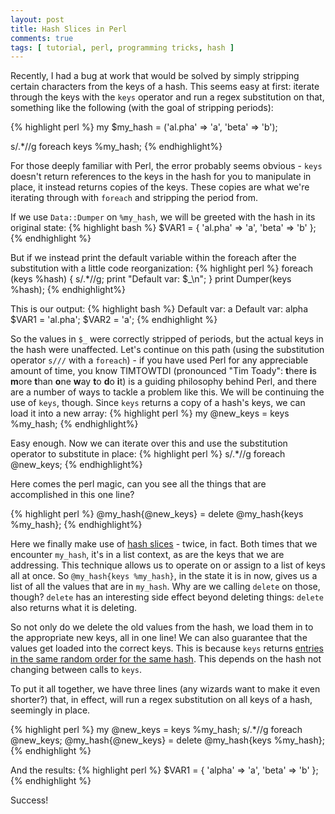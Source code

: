 ```yaml
---
layout: post
title: Hash Slices in Perl 
comments: true
tags: [ tutorial, perl, programming tricks, hash ]
---
```


Recently, I had a bug at work that would be solved by simply stripping certain characters from the keys of a hash. This seems easy at first: iterate through the keys with the `keys` operator and run a regex substitution on that, something like the following (with the goal of stripping periods):

{% highlight perl %}
my $my_hash = ('al.pha' => 'a', 'beta' => 'b');

s/\.*//g foreach keys %my_hash;
{% endhighlight%}

For those deeply familiar with Perl, the error probably seems obvious - `keys` doesn't return references to the keys in the hash for you to manipulate in place, it instead returns copies of the keys. These copies are what we're iterating through with `foreach` and stripping the period from. 

If we use `Data::Dumper` on `%my_hash`, we will be greeted with the hash in its original state:
{% highlight bash %}
$VAR1 = {
          'al.pha' => 'a',
          'beta' => 'b'
        };
{% endhighlight %}

But if we instead print the default variable within the foreach after the substitution with a little code reorganization:
{% highlight perl %}
foreach (keys %hash) {
    s/\.*//g;
    print "Default var: $_\n";
}
print Dumper(keys %hash);
{% endhighlight%}

This is our output:
{% highlight bash %}
Default var: a
Default var: alpha
$VAR1 = 'al.pha';
$VAR2 = 'a';
{% endhighlight %}

So the values in `$_` were correctly stripped of periods, but the actual keys in the hash were unaffected. Let's continue on this path (using the substitution operator `s///` with a `foreach`) - if you have used Perl for any appreciable amount of time, you know TIMTOWTDI (pronounced "Tim Toady": **t**here **i**s **m**ore **t**han **o**ne **w**ay **t**o **d**o **i**t) is a guiding philosophy behind Perl, and there are a number of ways to tackle a problem like this. We will be continuing the use of `keys`, though. Since `keys` returns a copy of a hash's keys, we can load it into a new array:
{% highlight perl %}
my @new_keys = keys %my_hash;
{% endhighlight%}

Easy enough. Now we can iterate over this and use the substitution operator to substitute in place:
{% highlight perl %}
s/\.*//g foreach @new_keys;
{% endhighlight%}

Here comes the perl magic, can you see all the things that are accomplished in this one line? 

{% highlight perl %}
@my_hash{@new_keys} = delete @my_hash{keys %my_hash};
{% endhighlight%}

Here we finally make use of [hash slices](http://perldoc.perl.org/perldata.html#Slices) - twice, in fact. Both times that we encounter `my_hash`, it's in a list context, as are the keys that we are addressing. This technique allows us to operate on or assign to a list of keys all at once. So `@my_hash{keys %my_hash}`, in the state it is in now, gives us a list of all the values that are in `my_hash`. Why are we calling `delete` on those, though? `delete` has an interesting side effect beyond deleting things: `delete` also returns what it is deleting. 

So not only do we delete the old values from the hash, we load them in to the appropriate new keys, all in one line! We can also guarantee that the values get loaded into the correct keys. This is because `keys` returns [entries in the same random order for the same hash](http://perldoc.perl.org/functions/keys.html). This depends on the hash not changing between calls to `keys`. 

To put it all together, we have three lines (any wizards want to make it even shorter?) that, in effect, will run a regex substitution on all keys of a hash, seemingly in place. 

{% highlight perl %}
my @new_keys = keys %my_hash;
s/\.*//g foreach @new_keys;
@my_hash{@new_keys} = delete @my_hash{keys %my_hash};
{% endhighlight %}

And the results:
{% highlight perl %}
$VAR1 = {
          'alpha' => 'a',
          'beta' => 'b'
        };
{% endhighlight %}

Success!